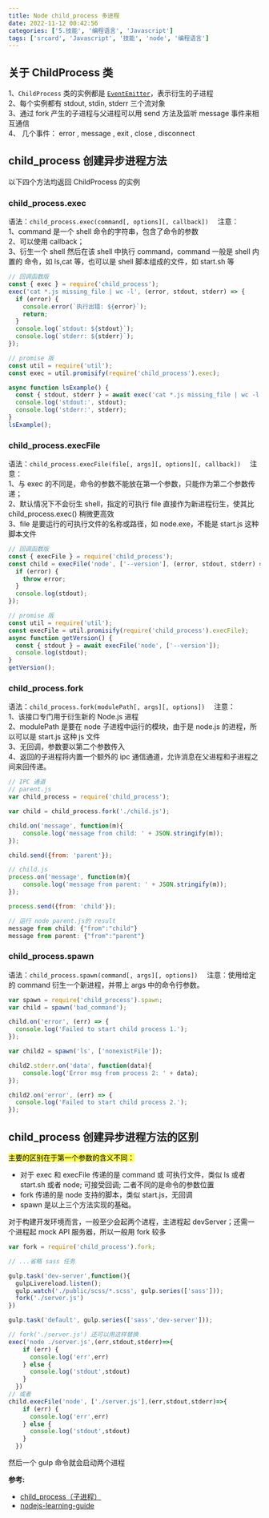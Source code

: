 ```yaml
---
title: Node child_process 多进程
date: 2022-11-12 00:42:56
categories: ['5.技能', '编程语言', 'Javascript']
tags: ['srcard', 'Javascript', '技能', 'node', '编程语言']
---
```

  
  
## 关于 ChildProcess 类

  
1、`ChildProcess` 类的实例都是 [`EventEmitter`](http://nodejs.cn/s/pGAddE)，表示衍生的子进程  
2、每个实例都有 stdout, stdin, stderr 三个流对象  
3、通过 fork 产生的子进程与父进程可以用 send 方法及监听 message 事件来相互通信  
4、 几个事件： error , message , exit , close , disconnect
<!--SR:!2025-01-09,496,250-->
  
  
## child_process 创建异步进程方法

以下四个方法均返回 ChildProcess 的实例
  
  
### child_process.exec  

  
语法：`child_process.exec(command[, options][, callback])  `
注意：  
1、command 是一个 shell 命令的字符串，包含了命令的参数  
2、可以使用 callback；  
3、衍生一个 shell 然后在该 shell 中执行 command，command 一般是 shell 内置的 命令，如 ls,cat 等，也可以是 shell 脚本组成的文件，如 start.sh 等
<!--SR:!2025-01-26,509,250-->

```js
// 回调函数版
const { exec } = require('child_process');
exec('cat *.js missing_file | wc -l', (error, stdout, stderr) => {
  if (error) {
    console.error(`执行出错: ${error}`);
    return;
  }
  console.log(`stdout: ${stdout}`);
  console.log(`stderr: ${stderr}`);
});

// promise 版
const util = require('util');
const exec = util.promisify(require('child_process').exec);

async function lsExample() {
  const { stdout, stderr } = await exec('cat *.js missing_file | wc -l');
  console.log('stdout:', stdout);
  console.log('stderr:', stderr);
}
lsExample();
```
  
  
###  child_process.execFile  

  
语法：`child_process.execFile(file[, args][, options][, callback])  `
注意：  
1、与 exec 的不同是，命令的参数不能放在第一个参数，只能作为第二个参数传递；  
2、默认情况下不会衍生 shell，指定的可执行 file 直接作为新进程衍生，使其比 child_process.exec() 稍微更高效  
3、file 是要运行的可执行文件的名称或路径，如 node.exe，不能是 start.js 这种脚本文件
<!--SR:!2025-04-15,462,230-->

```js
// 回调函数版
const { execFile } = require('child_process');
const child = execFile('node', ['--version'], (error, stdout, stderr) => {
  if (error) {
    throw error;
  }
  console.log(stdout);
});

// promise 版
const util = require('util');
const execFile = util.promisify(require('child_process').execFile);
async function getVersion() {
  const { stdout } = await execFile('node', ['--version']);
  console.log(stdout);
}
getVersion();
```
  
  
###  child_process.fork  

  
语法：`child_process.fork(modulePath[, args][, options])  `
注意：  
1、该接口专门用于衍生新的 Node.js 进程  
2、modulePath 是要在 node 子进程中运行的模块，由于是 node.js 的进程，所以可以是 start.js 这种 js 文件  
3、无回调，参数要以第二个参数传入  
4、返回的子进程将内置一个额外的 ipc 通信通道，允许消息在父进程和子进程之间来回传递。
<!--SR:!2024-11-06,447,250-->

```js
// IPC 通道
// parent.js
var child_process = require('child_process');

var child = child_process.fork('./child.js');

child.on('message', function(m){
    console.log('message from child: ' + JSON.stringify(m));
});

child.send({from: 'parent'});

// child.js
process.on('message', function(m){
    console.log('message from parent: ' + JSON.stringify(m));
});

process.send({from: 'child'});

// 运行 node parent.js的 result 
message from child: {"from":"child"}
message from parent: {"from":"parent"}
```
  
  
###  child_process.spawn  

  
语法：`child_process.spawn(command[, args][, options])  `
注意：使用给定的 command 衍生一个新进程，并带上 args 中的命令行参数。
<!--SR:!2024-12-25,480,250-->

```js
var spawn = require('child_process').spawn;
var child = spawn('bad_command');

child.on('error', (err) => {
  console.log('Failed to start child process 1.');
});

var child2 = spawn('ls', ['nonexistFile']);

child2.stderr.on('data', function(data){
    console.log('Error msg from process 2: ' + data);
});

child2.on('error', (err) => {
  console.log('Failed to start child process 2.');
});
```
  
  
## child_process 创建异步进程方法的区别

<mark style="background: #fefe00A6;">主要的区别在于第一个参数的含义不同：</mark>  
- 对于 exec 和 execFile 传递的是 command 或 可执行文件，类似 ls 或者 start.sh 或者 node; 可接受回调; 二者不同的是命令的参数位置  
- fork 传递的是 node 支持的脚本，类似 start.js，无回调  
- spawn 是以上三个方法实现的基础。

对于构建开发环境而言，一般至少会起两个进程，主进程起 devServer；还需一个进程起 mock API 服务器，所以一般用 fork 较多

```js
var fork = require('child_process').fork;

// ...省略 sass 任务

gulp.task('dev-server',function(){
  gulpLivereload.listen();
  gulp.watch('./public/scss/*.scss', gulp.series(['sass']));
  fork('./server.js')
})

gulp.task('default', gulp.series(['sass','dev-server']));

// fork('./server.js') 还可以用这样替换
exec('node ./server.js',(err,stdout,stderr)=>{
    if (err) {
      console.log('err',err)
    } else {
      console.log('stdout',stdout)
    }
  })
// 或者
child.execFile('node', ['./server.js'],(err,stdout,stderr)=>{
    if (err) {
      console.log('err',err)
    } else {
      console.log('stdout',stdout)
    }
  })
```

然后一个 gulp 命令就会启动两个进程

**参考:**

*   [child_process（子进程）](http://nodejs.cn/api/child_process.html#child_process_child_process)
*   [nodejs-learning-guide](https://github.com/chyingp/nodejs-learning-guide)